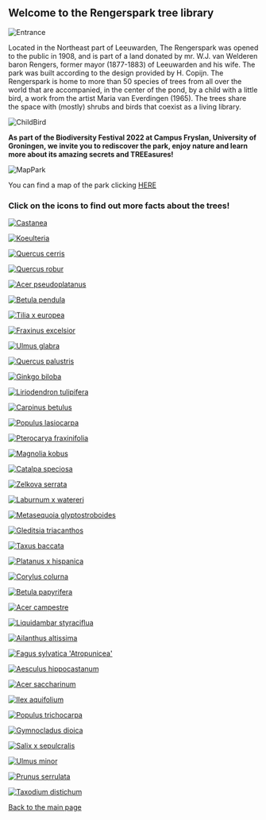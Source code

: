 ## Welcome to the Rengerspark tree library

![Entrance](https://raw.githubusercontent.com/carolxgl/TreeLibrary/gh-pages/images/entrance.jpeg)

Located in the Northeast part of Leeuwarden, The Rengerspark was opened to the public in 1908, and is part of a land donated by mr. W.J. van Welderen baron Rengers, former mayor (1877-1883) of Leeuwarden and his wife. The park was built according to the design provided by H. Copijn. The Rengerspark is home to more than 50 species of trees from all over the world that are accompanied, in the center of the pond, by a child with a little bird, a work from the artist Maria van Everdingen (1965). The trees share the space with (mostly) shrubs and birds that coexist as a living library.

![ChildBird](https://raw.githubusercontent.com/carolxgl/TreeLibrary/gh-pages/images/childBird.jpeg)

__As part of the Biodiversity Festival 2022 at Campus Fryslan, University of Groningen, we invite you to rediscover the park, enjoy nature and learn more about its amazing secrets and TREEasures!__

![MapPark](https://raw.githubusercontent.com/carolxgl/TreeLibrary/gh-pages/images/mappark.png)

You can find a map of the park clicking [HERE](https://carolxgl.github.io/TreeLibrary/map.html)
### Click on the icons to find out more facts about the trees! 

[![Castanea](https://raw.githubusercontent.com/carolxgl/TreeLibrary/gh-pages/images/cassat_icon.png)](https://carolxgl.github.io/TreeLibrary/CastaneaSativa.html)

[![Koeulteria](https://raw.githubusercontent.com/carolxgl/TreeLibrary/gh-pages/images/Koepan_icon.png)](https://carolxgl.github.io/TreeLibrary/KoeulteriaPaniculata.html)

[![Quercus cerris](https://raw.githubusercontent.com/carolxgl/TreeLibrary/gh-pages/images/Quecer_icon.png)](https://carolxgl.github.io/TreeLibrary/QuercusCerris.html)

[![Quercus robur](https://raw.githubusercontent.com/carolxgl/TreeLibrary/gh-pages/images/Querob_icon.png)](https://carolxgl.github.io/TreeLibrary/QuercusRobur.html)

[![Acer pseudoplatanus](https://raw.githubusercontent.com/carolxgl/TreeLibrary/gh-pages/images/AcerPseudo_icon.png)](https://carolxgl.github.io/TreeLibrary/AcerPseudoLeop.html)

[![Betula pendula](https://raw.githubusercontent.com/carolxgl/TreeLibrary/gh-pages/images/betpen_ic.png)](https://carolxgl.github.io/TreeLibrary/BetulaPendula.html)

[![Tilia x europea](https://raw.githubusercontent.com/carolxgl/TreeLibrary/gh-pages/images/tileur_icon.png)](https://carolxgl.github.io/TreeLibrary/TiliaxEuropea.html)

[![Fraxinus excelsior](https://raw.githubusercontent.com/carolxgl/TreeLibrary/gh-pages/images/fraexc_icon.png)](https://carolxgl.github.io/TreeLibrary/fraxinusexcelsior.html)

[![Ulmus glabra](https://raw.githubusercontent.com/carolxgl/TreeLibrary/gh-pages/images/ulmgla_icon.png)](https://carolxgl.github.io/TreeLibrary/ulmusglabra.html)

[![Quercus palustris](https://raw.githubusercontent.com/carolxgl/TreeLibrary/gh-pages/images/quepal_icon.png)](https://carolxgl.github.io/TreeLibrary/quercuspalustris.html)

[![Ginkgo biloba](https://raw.githubusercontent.com/carolxgl/TreeLibrary/gh-pages/images/GinBil_icon.png)](https://carolxgl.github.io/TreeLibrary/ginkgobiloba.html)

[![Liriodendron tulipifera](https://raw.githubusercontent.com/carolxgl/TreeLibrary/gh-pages/images/lirtul_icon.png)](https://carolxgl.github.io/TreeLibrary/liriodendrontulipifera.html)

[![Carpinus betulus](https://raw.githubusercontent.com/carolxgl/TreeLibrary/gh-pages/images/carbet_icon.png)](https://carolxgl.github.io/TreeLibrary/carpinusbetulus.html)

[![Populus lasiocarpa](https://raw.githubusercontent.com/carolxgl/TreeLibrary/gh-pages/images/poplas_icon.png)](https://carolxgl.github.io/TreeLibrary/Populuslasiocarpa.html)

[![Pterocarya fraxinifolia](https://raw.githubusercontent.com/carolxgl/TreeLibrary/gh-pages/images/ptefra_icon.png)](https://carolxgl.github.io/TreeLibrary/pterocaryafraxinifolia.html)

[![Magnolia kobus](https://raw.githubusercontent.com/carolxgl/TreeLibrary/gh-pages/images/magkob_icon.png)](https://carolxgl.github.io/TreeLibrary/magnoliakobus.html)

[![Catalpa speciosa](https://raw.githubusercontent.com/carolxgl/TreeLibrary/gh-pages/images/catspe_icon.png)](https://carolxgl.github.io/TreeLibrary/catalpaspeciosa.html)

[![Zelkova serrata](https://raw.githubusercontent.com/carolxgl/TreeLibrary/gh-pages/images/zelser_icon.png)](https://carolxgl.github.io/TreeLibrary/zelkovaserrata.html)

[![Laburnum x watereri](https://raw.githubusercontent.com/carolxgl/TreeLibrary/gh-pages/images/labwat_icon.png)](https://carolxgl.github.io/TreeLibrary/laburnumxwatereri.html)

[![Metasequoia glyptostroboides](https://raw.githubusercontent.com/carolxgl/TreeLibrary/gh-pages/images/metgly_icon.png)](https://carolxgl.github.io/TreeLibrary/metasequoiaglyptostroboides.html)

[![Gleditsia triacanthos](https://raw.githubusercontent.com/carolxgl/TreeLibrary/gh-pages/images/gletri_icon.png)](https://carolxgl.github.io/TreeLibrary/gledisiatriacanthos.html)

[![Taxus baccata](https://raw.githubusercontent.com/carolxgl/TreeLibrary/gh-pages/images/taxbac_icon.png)](https://carolxgl.github.io/TreeLibrary/taxusbaccata.html)

[![Platanus x hispanica](https://raw.githubusercontent.com/carolxgl/TreeLibrary/gh-pages/images/plahis_icon.png)](https://carolxgl.github.io/TreeLibrary/platanusxhispanica.html)

[![Corylus colurna](https://raw.githubusercontent.com/carolxgl/TreeLibrary/gh-pages/images/corcol_icon.png)](https://carolxgl.github.io/TreeLibrary/coryluscolurna.html)

[![Betula papyrifera](https://raw.githubusercontent.com/carolxgl/TreeLibrary/gh-pages/images/betpap_icon.png)](https://carolxgl.github.io/TreeLibrary/betulapapyrifera.html)

[![Acer campestre](https://raw.githubusercontent.com/carolxgl/TreeLibrary/gh-pages/images/acecam_icon.png)](https://carolxgl.github.io/TreeLibrary/acercampestre.html)

[![Liquidambar styraciflua](https://raw.githubusercontent.com/carolxgl/TreeLibrary/gh-pages/images/liqsty_icon.png)](https://carolxgl.github.io/TreeLibrary/liquidambarstyraciflua.html)

[![Ailanthus altissima](https://raw.githubusercontent.com/carolxgl/TreeLibrary/gh-pages/images/ailalt_icon.png)](https://carolxgl.github.io/TreeLibrary/ailanthusaltissima.html)

[![Fagus sylvatica 'Atropunicea'](https://raw.githubusercontent.com/carolxgl/TreeLibrary/gh-pages/images/fagsyl_icon.png)](https://carolxgl.github.io/TreeLibrary/fagussylvatica.html)

[![Aesculus hippocastanum](https://raw.githubusercontent.com/carolxgl/TreeLibrary/gh-pages/images/aeship_icon.png)](https://carolxgl.github.io/TreeLibrary/aesculushippocastanum.html)

[![Acer saccharinum](https://raw.githubusercontent.com/carolxgl/TreeLibrary/gh-pages/images/acesac_icon.png)](https://carolxgl.github.io/TreeLibrary/acersaccharinum.html)

[![Ilex aquifolium](https://raw.githubusercontent.com/carolxgl/TreeLibrary/gh-pages/images/ileaqu_icon.png)](https://carolxgl.github.io/TreeLibrary/ilexaquifolium.html)

[![Populus trichocarpa](https://raw.githubusercontent.com/carolxgl/TreeLibrary/gh-pages/images/poptri_icon.png)](https://carolxgl.github.io/TreeLibrary/populustrichocarpa.html)

[![Gymnocladus dioica](https://raw.githubusercontent.com/carolxgl/TreeLibrary/gh-pages/images/gymdio_icon.png)](https://carolxgl.github.io/TreeLibrary/gymnocladusdioica.html)

[![Salix x sepulcralis](https://raw.githubusercontent.com/carolxgl/TreeLibrary/gh-pages/images/salsep_icon.png)](https://carolxgl.github.io/TreeLibrary/salixxsepulcralis.html)

[![Ulmus minor](https://raw.githubusercontent.com/carolxgl/TreeLibrary/gh-pages/images/ulmmin_icon.png)](https://carolxgl.github.io/TreeLibrary/ulmusminor.html)

[![Prunus serrulata](https://raw.githubusercontent.com/carolxgl/TreeLibrary/gh-pages/images/pruser_icon.png)](https://carolxgl.github.io/TreeLibrary/prunusserrulata.html)

[![Taxodium distichum](https://raw.githubusercontent.com/carolxgl/TreeLibrary/gh-pages/images/taxdis_icon.png)](https://carolxgl.github.io/TreeLibrary/taxodiumdistichum.html)



[Back to the main page](https://carolxgl.github.io/TreeLibrary/)

